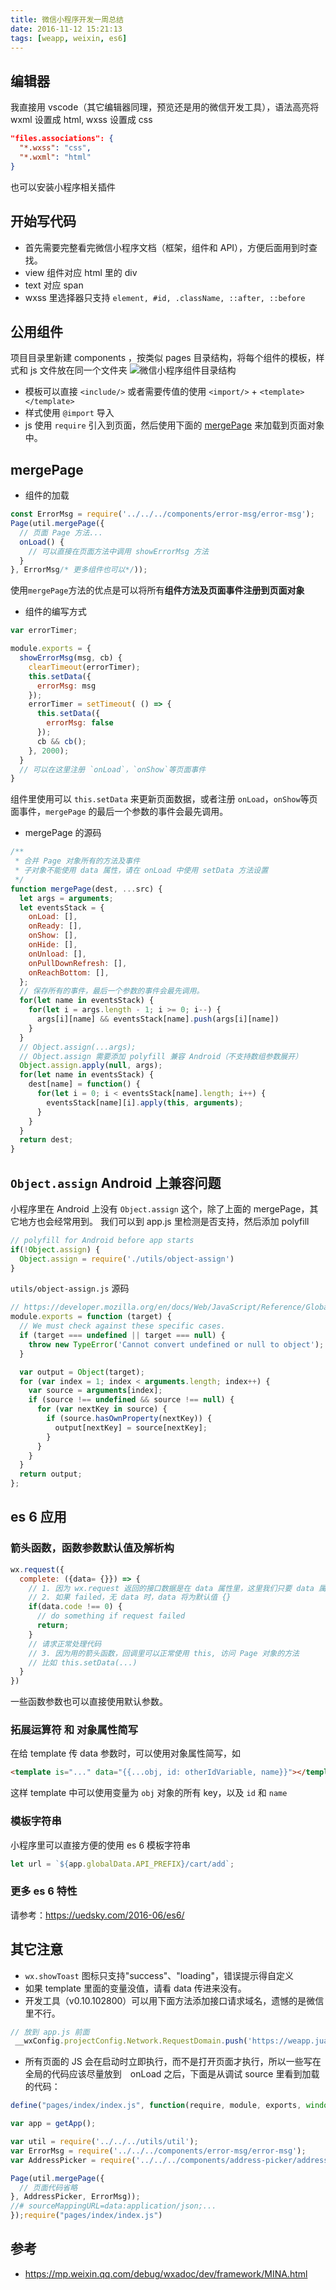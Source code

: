 ```yaml
---
title: 微信小程序开发一周总结
date: 2016-11-12 15:21:13
tags: [weapp, weixin, es6]
---
```


## 编辑器
我直接用 vscode（其它编辑器同理，预览还是用的微信开发工具），语法高亮将 wxml 设置成 html, wxss 设置成 css
```json
"files.associations": {
  "*.wxss": "css",
  "*.wxml": "html"
}
```
也可以安装小程序相关插件

## 开始写代码
* 首先需要完整看完微信小程序文档（框架，组件和 API），方便后面用到时查找。
* view 组件对应 html 里的 div
* text 对应 span
* wxss 里选择器只支持 `element, #id, .className, ::after, ::before`

## 公用组件
项目目录里新建 components ，按类似 pages 目录结构，将每个组件的模板，样式和 js 文件放在同一个文件夹
![微信小程序组件目录结构](https://o8hio0x77.qnssl.com/blog/2016/i/2016-11-12-075312.jpg)
* 模板可以直接 `<include/>` 或者需要传值的使用 `<import/>` + `<template></template>`
* 样式使用 `@import` 导入
* js 使用 `require` 引入到页面，然后使用下面的 [mergePage](#mergePage) 来加载到页面对象中。
<!--more-->
## mergePage
* 组件的加载
```js
const ErrorMsg = require('../../../components/error-msg/error-msg');
Page(util.mergePage({
  // 页面 Page 方法...
  onLoad() {
    // 可以直接在页面方法中调用 showErrorMsg 方法
  }
}, ErrorMsg/* 更多组件也可以*/));
```
使用`mergePage`方法的优点是可以将所有**组件方法及页面事件注册到页面对象**

* 组件的编写方式
```js
var errorTimer;

module.exports = {
  showErrorMsg(msg, cb) {
    clearTimeout(errorTimer);
    this.setData({
      errorMsg: msg
    });
    errorTimer = setTimeout( () => {
      this.setData({
        errorMsg: false
      });
      cb && cb();
    }, 2000);
  }
  // 可以在这里注册 `onLoad`，`onShow`等页面事件
}
```
组件里使用可以 `this.setData` 来更新页面数据，或者注册 `onLoad`，`onShow`等页面事件，`mergePage` 的最后一个参数的事件会最先调用。

* mergePage 的源码
```js
/**
 * 合并 Page 对象所有的方法及事件
 * 子对象不能使用 data 属性，请在 onLoad 中使用 setData 方法设置
 */
function mergePage(dest, ...src) {
  let args = arguments;
  let eventsStack = {
    onLoad: [],
    onReady: [],
    onShow: [],
    onHide: [],
    onUnload: [],
    onPullDownRefresh: [],
    onReachBottom: [],
  };
  // 保存所有的事件，最后一个参数的事件会最先调用。
  for(let name in eventsStack) {
    for(let i = args.length - 1; i >= 0; i--) {
      args[i][name] && eventsStack[name].push(args[i][name])
    }
  }
  // Object.assign(...args);
  // Object.assign 需要添加 polyfill 兼容 Android（不支持数组参数展开）
  Object.assign.apply(null, args);
  for(let name in eventsStack) {
    dest[name] = function() {
      for(let i = 0; i < eventsStack[name].length; i++) {
        eventsStack[name][i].apply(this, arguments);
      }
    }
  }
  return dest;
}
```

## `Object.assign` Android 上兼容问题
小程序里在 Android 上没有 `Object.assign` 这个，除了上面的 mergePage，其它地方也会经常用到。
我们可以到 app.js 里检测是否支持，然后添加 polyfill

```js
// polyfill for Android before app starts
if(!Object.assign) {
  Object.assign = require('./utils/object-assign')
}
```

`utils/object-assign.js` 源码

```js
// https://developer.mozilla.org/en/docs/Web/JavaScript/Reference/Global_Objects/Object/assign
module.exports = function (target) {
  // We must check against these specific cases.
  if (target === undefined || target === null) {
    throw new TypeError('Cannot convert undefined or null to object');
  }

  var output = Object(target);
  for (var index = 1; index < arguments.length; index++) {
    var source = arguments[index];
    if (source !== undefined && source !== null) {
      for (var nextKey in source) {
        if (source.hasOwnProperty(nextKey)) {
          output[nextKey] = source[nextKey];
        }
      }
    }
  }
  return output;
};
```

## es 6 应用
### 箭头函数，函数参数默认值及解析构
```js
wx.request({
  complete: ({data= {}}) => {
    // 1. 因为 wx.request 返回的接口数据是在 data 属性里，这里我们只要 data 属性就行了，所以直接参数解析构
    // 2. 如果 failed，无 data 时，data 将为默认值 {}
    if(data.code !== 0) {
      // do something if request failed
      return;
    }
    // 请求正常处理代码
    // 3. 因为用的箭头函数，回调里可以正常使用 this, 访问 Page 对象的方法
    // 比如 this.setData(...)
  }
})
```
一些函数参数也可以直接使用默认参数。

### 拓展运算符 和 对象属性简写
在给 template 传 data 参数时，可以使用对象属性简写，如
```html
<template is="..." data="{{...obj, id: otherIdVariable, name}}"></template>
```
这样 template 中可以使用变量为 `obj` 对象的所有 key，以及 `id` 和 `name`
### 模板字符串
小程序里可以直接方便的使用 es 6 模板字符串
```js
let url = `${app.globalData.API_PREFIX}/cart/add`;
```
### 更多 es 6 特性
请参考：https://uedsky.com/2016-06/es6/

## 其它注意
* `wx.showToast` 图标只支持"success"、"loading"，错误提示得自定义
* 如果 template 里面的变量没值，请看 data 传进来没有。
* 开发工具（v0.10.102800）可以用下面方法添加接口请求域名，遗憾的是微信里不行。
```js
// 放到 app.js 前面
 __wxConfig.projectConfig.Network.RequestDomain.push('https://weapp.juanpi.com');
```
* 所有页面的 JS 会在启动时立即执行，而不是打开页面才执行，所以一些写在全局的代码应该尽量放到　onLoad 之后，下面是从调试 source 里看到加载的代码：

```js
define("pages/index/index.js", function(require, module, exports, window,document,frames,self,location,navigator,localStorage,history,Caches,screen,alert,confirm,prompt,XMLHttpRequest,WebSocket ){ 'use strict';

var app = getApp();

var util = require('../../../utils/util');
var ErrorMsg = require('../../../components/error-msg/error-msg');
var AddressPicker = require('../../../components/address-picker/address-picker');

Page(util.mergePage({
  // 页面代码省略
}, AddressPicker, ErrorMsg));
//# sourceMappingURL=data:application/json;...
});require("pages/index/index.js")
```


## 参考
* https://mp.weixin.qq.com/debug/wxadoc/dev/framework/MINA.html
